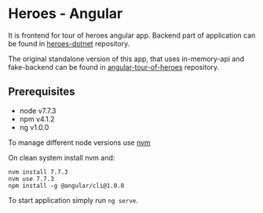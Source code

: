 # Heroes - Angular

It is frontend for tour of heroes angular app. Backend part of application can be found in [heroes-dotnet](https://github.com/Bielik20/heroes-dotnet) repository.

The original standalone version of this app, that uses in-memory-api and fake-backend can be found in [angular-tour-of-heroes](https://github.com/Bielik20/angular-tour-of-heroes) repository.

## Prerequisites

- node v7.7.3
- npm v4.1.2
- ng v1.0.0

To manage different node versions use [nvm](https://github.com/creationix/nvm)

On clean system install nvm and:
```
nvm install 7.7.3
nvm use 7.7.3
npm install -g @angular/cli@1.0.0
```

To start application simply run `ng serve`.